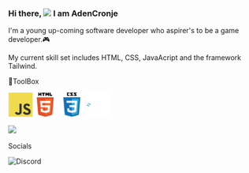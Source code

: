 ### Hi there, <img src="https://raw.githubusercontent.com/nixin72/nixin72/master/wave.gif" width="30px"> I am AdenCronje

I'm a young up-coming software developer who aspirer's to be a game developer.🎮 

My current skill set includes HTML, CSS, JavaAcript and the framework Tailwind.

🧰ToolBox
<!--Icons-->
<img src="https://github.com/devicons/devicon/blob/master/icons/javascript/javascript-original.svg" alt="JavaScript icon" width="50" height='50'><img src="https://github.com/devicons/devicon/blob/master/icons/html5/html5-original-wordmark.svg" alt="HTML5" width="50" height='50'>
<img src="https://github.com/devicons/devicon/blob/master/icons/css3/css3-original-wordmark.svg" alt="CSS" width="50" height='50'>
<img src="https://github.com/devicons/devicon/blob/master/icons/tailwindcss/tailwindcss-original-wordmark.svg" alt="Tailwind" width="50" height='50'>



<img src="https://user-images.githubusercontent.com/74038190/225813708-98b745f2-7d22-48cf-9150-083f1b00d6c9.gif">

Socials

<img src="https://user-images.githubusercontent.com/74038190/221352968-ac6f7b24-ed9a-4d00-a045-710caa6fc834.gif" alt="Discord" width="50" height='50'>


<!--
**AdenCronje/AdenCronje** is a ✨ _special_ ✨ repository because its `README.md` (this file) appears on your GitHub profile.

Here are some ideas to get you started:

- 🔭 I’m currently working on ...
- 🌱 I’m currently learning ...
- 👯 I’m looking to collaborate on ...
- 🤔 I’m looking for help with ...
- 💬 Ask me about ...
- 📫 How to reach me: ...
- 😄 Pronouns: ...
- ⚡ Fun fact: ...
-->
